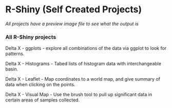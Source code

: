 # R-Shiny (Self Created Projects)

<i> All projects have a preview image file to see what the output is </i>

### All R-Shiny projects ###

Delta X - ggplots - explore all combinations of the data via ggplot to look for patterns.

Delta X - Histograms - Tabed lists of histogram data with interchangeable basin.

Delta X - Leaflet - Map coordinates to a world map, and give summary of data when clicking on the points.

Delta X - Visual Map - Use the brush tool to pull up significant data in certain areas of samples collected.
